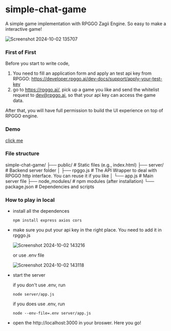 # simple-chat-game
A simple game implementation with RPGGO Zagii Engine. So easy to make a interactive game!

![Screenshot 2024-10-02 135707](https://github.com/user-attachments/assets/44ec7d5d-8b27-43e0-9bd4-75fe03ea9241)


### First of First
Before you start to write code, 
1. You need to fill an application form and apply an test api key from RPGGO: https://developer.rpggo.ai/dev-docs/support/apply-your-test-key
2. go to https://rpggo.ai/, pick up a game you like and send the whitelist request to dev@rpggo.ai, so that your api key can access the game data.

After that, you will have full permission to build the UI experience on top of RPGGO engine.

### Demo
[click me](https://simple-chat-game-1089107932175.us-central1.run.app)



### File structure

simple-chat-game/
├── public/                # Static files (e.g., index.html)
├── server/                # Backend server folder
│   ├── rpggo.js           # The API Wrapper to deal with RPGGO http interface. You can reuse it if you like
│   └── app.js             # Main server file
├── node_modules/          # npm modules (after installation)
└── package.json           # Dependencies and scripts



### How to play in local

- install all the dependences

  ```
  npm install express axios cors
  ```

- make sure you put your api key in the right place. You need to add it in rpggo.js
  
  ![Screenshot 2024-10-02 143216](https://github.com/user-attachments/assets/8285bb4f-26c4-422e-a697-fdcee0c92619)


  or use .env file
  
  ![Screenshot 2024-10-02 143118](https://github.com/user-attachments/assets/4804737d-a97b-46bc-8acb-f51cd7262fd2)


- start the server

  if you don't use .env, run
  ```
  node server/app.js
  ```

  if you does use .env, run 
  ```
  node --env-file=.env server/app.js
  ```

- open the http://localhost:3000 in your broswer. Here you go!

